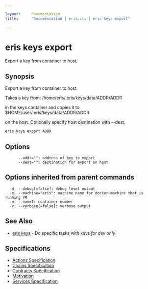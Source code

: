 ```yaml
---

layout:     documentation
title:      "Documentation | eris:cli | eris keys export"

---
```


# eris keys export

Export a key from container to host.

## Synopsis

Export a key from container to host.
	

Takes a key from:
/home/eris/.eris/keys/data/ADDR/ADDR

in the keys container and copies it to
$HOME/user/.eris/keys/data/ADDR/ADDR

on the host. Optionally specify host destination with --dest.

```bash
eris keys export ADDR
```

## Options

```
      --addr="": address of key to export
      --dest="": destination for export on host
```

## Options inherited from parent commands

```
  -d, --debug[=false]: debug level output
  -m, --machine="eris": machine name for docker-machine that is running VM
  -n, --num=1: container number
  -v, --verbose[=false]: verbose output
```

## See Also

* [eris keys](https://docs.erisindustries.com/documentation/eris-cli/0.11.0/eris_keys/)	 - Do specific tasks with keys *for dev only*.

## Specifications

* [Actions Specification](https://docs.erisindustries.com/documentation/eris-cli/0.11.0/actions_specification/)
* [Chains Specification](https://docs.erisindustries.com/documentation/eris-cli/0.11.0/chains_specification/)
* [Contracts Specification](https://docs.erisindustries.com/documentation/eris-cli/0.11.0/contracts_specification/)
* [Motivation](https://docs.erisindustries.com/documentation/eris-cli/0.11.0/motivation/)
* [Services Specification](https://docs.erisindustries.com/documentation/eris-cli/0.11.0/services_specification/)

